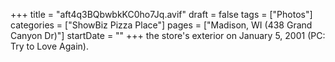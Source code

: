 +++
title = "aft4q3BQbwbkKC0ho7Jq.avif"
draft = false
tags = ["Photos"]
categories = ["ShowBiz Pizza Place"]
pages = ["Madison, WI (438 Grand Canyon Dr)"]
startDate = ""
+++
the store's exterior on January 5, 2001 (PC: Try to Love Again).
